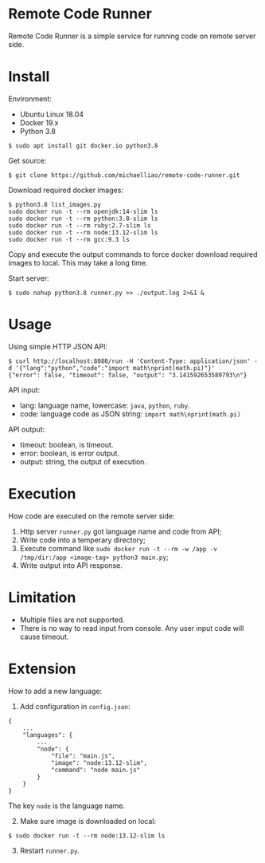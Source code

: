 # Remote Code Runner

Remote Code Runner is a simple service for running code on remote server side.

# Install

Environment:

- Ubuntu Linux 18.04
- Docker 19.x
- Python 3.8

```
$ sudo apt install git docker.io python3.8
```

Get source:

```
$ git clone https://github.com/michaelliao/remote-code-runner.git 
```

Download required docker images:

```
$ python3.8 list_images.py
sudo docker run -t --rm openjdk:14-slim ls
sudo docker run -t --rm python:3.8-slim ls
sudo docker run -t --rm ruby:2.7-slim ls
sudo docker run -t --rm node:13.12-slim ls
sudo docker run -t --rm gcc:9.3 ls
```

Copy and execute the output commands to force docker download required images to local. This may take a long time.

Start server:

```
$ sudo nohup python3.8 runner.py >> ./output.log 2>&1 &
```

# Usage

Using simple HTTP JSON API:

```
$ curl http://localhost:8080/run -H 'Content-Type: application/json' -d '{"lang":"python","code":"import math\nprint(math.pi)"}'
{"error": false, "timeout": false, "output": "3.141592653589793\n"}
```

API input:

- lang: language name, lowercase: `java`, `python`, `ruby`.
- code: language code as JSON string: `import math\nprint(math.pi)`

API output:

- timeout: boolean, is timeout.
- error: boolean, is error output.
- output: string, the output of execution.

# Execution

How code are executed on the remote server side:

1. Http server `runner.py` got language name and code from API;
2. Write code into a temperary directory;
3. Execute command like `sudo docker run -t --rm -w /app -v /tmp/dir:/app <image-tag> python3 main.py`;
4. Write output into API response.

# Limitation

- Multiple files are not supported.
- There is no way to read input from console. Any user input code will cause timeout.

# Extension

How to add a new language:

1. Add configuration in `config.json`:

```
{
    ...
    "languages": {
        ...
        "node": {
            "file": "main.js",
            "image": "node:13.12-slim",
            "command": "node main.js"
        }
    }
}
```

The key `node` is the language name.

2. Make sure image is downloaded on local:

```
$ sudo docker run -t --rm node:13.12-slim ls
```

3. Restart `runner.py`.
